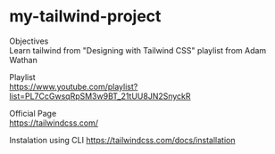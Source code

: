# my-tailwind-project <br>

Objectives<br>
Learn tailwind from "Designing with Tailwind CSS" playlist from Adam Wathan<br>

Playlist<br>
https://www.youtube.com/playlist?list=PL7CcGwsqRpSM3w9BT_21tUU8JN2SnyckR<br>

Official Page<br>
https://tailwindcss.com/ <br>

Instalation using CLI
https://tailwindcss.com/docs/installation
